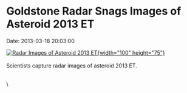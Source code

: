 Goldstone Radar Snags Images of Asteroid 2013 ET
================================================

Date: 2013-03-18 20:03:00

[![Radar Images of Asteroid 2013
ET](http://www.jpl.nasa.gov/images/asteroid/20130318/asteroid20130318-th.jpg){width="100"
height="75"}](http://www.jpl.nasa.gov/news/news.cfm?release=2013-101&rn=news.xml&rst=3727)\
\
Scientists capture radar images of asteroid 2013 ET.

\
\
